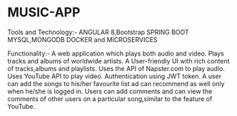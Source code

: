 # MUSIC-APP

Tools and Technology:-
ANGULAR 8,Bootstrap
SPRING BOOT
MYSQL,MONGODB
DOCKER and MICROSERVICES

Functionality:-
A web application which plays both audio and video.
Plays tracks and albums of worldwide artists.
A User-friendly UI with rich content of tracks,albums and playlists.
Uses the API of Napster.com to play audio.
Uses YouTube API to play video.
Authentication using JWT token.
A user can add the songs to his/her favourite list ad can recommend as well only when he/she is logged in.
Users can add comments and can view the comments of other users on a particular song,similar to the feature of YouTube.

